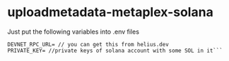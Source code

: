# uploadmetadata-metaplex-solana

Just put the following variables into .env files

````
DEVNET_RPC_URL= // you can get this from helius.dev
PRIVATE_KEY= //private keys of solana account with some SOL in it```
````
